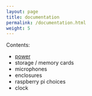 ```yaml
---
layout: page
title: documentation
permalink: /documentation.html
weight: 5
---
```


Contents:

* [power](power/)
* storage / memory cards
* microphones
* enclosures
* raspberry pi choices
* clock
